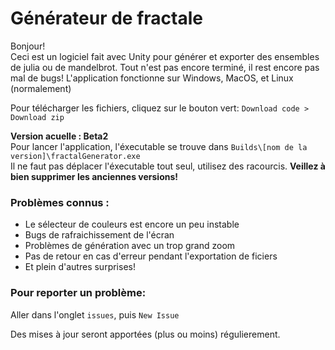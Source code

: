 # Générateur de fractale

Bonjour!<br>
Ceci est un logiciel fait avec Unity pour générer et exporter des ensembles de julia ou de mandelbrot. Tout n'est pas encore terminé, il rest encore pas mal de bugs!
L'application fonctionne sur Windows, MacOS, et Linux (normalement)

Pour télécharger les fichiers, cliquez sur le bouton vert:
`Download code > Download zip`

<strong> Version acuelle : Beta2 </strong><br>
Pour lancer l'application, l'éxecutable se trouve dans ``Builds\[nom de la version]\fractalGenerator.exe`` <br>
Il ne faut pas déplacer l'éxecutable tout seul, utilisez des racourcis.
<strong> Veillez à bien supprimer les anciennes versions! </strong>

### Problèmes connus :
* Le sélecteur de couleurs est encore un peu instable
* Bugs de rafraichissement de l'écran
* Problèmes de génération avec un trop grand zoom
* Pas de retour en cas d'erreur pendant l'exportation de ficiers
* Et plein d'autres surprises!

### Pour reporter un problème:
Aller dans l'onglet ``issues``, puis ``New Issue``

Des mises à jour seront apportées (plus ou moins) régulierement.
